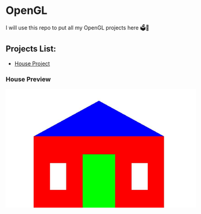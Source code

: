 # OpenGL
I will use this repo to put all my OpenGL projects here 🗳🍣

## Projects List:
- [House Project](#house-preview)

### House Preview

<img width="650" src="https://github.com/Ruhul12/OpenGL/blob/main/img/2D-House-Project.JPG">
